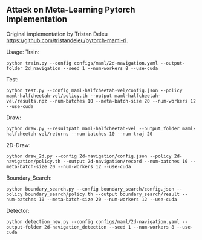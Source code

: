 ## Attack on Meta-Learning Pytorch Implementation

Original implementation by Tristan Deleu https://github.com/tristandeleu/pytorch-maml-rl.

Usage:
Train:

```
python train.py --config configs/maml/2d-navigation.yaml --output-folder 2d_navigation --seed 1 --num-workers 8 --use-cuda
```
Test:

```
python test.py --config maml-halfcheetah-vel/config.json --policy maml-halfcheetah-vel/policy.th --output maml-halfcheetah-vel/results.npz --num-batches 10 --meta-batch-size 20 --num-workers 12 --use-cuda
```

Draw:

```
python draw.py --resultpath maml-halfcheetah-vel --output_folder maml-halfcheetah-vel/returns --num-batches 10 --num-traj 20 
```

2D-Draw:

```
python draw_2d.py --config 2d-navigation/config.json --policy 2d-navigation/policy.th --output 2d-navigation/record --num-batches 10 --meta-batch-size 20 --num-workers 12 --use-cuda
```

Boundary_Search:

```
python boundary_search.py --config boundary_search/config.json --policy boundary_search/policy.th --output boundary_search/result --num-batches 10 --meta-batch-size 20 --num-workers 12 --use-cuda
```

Detector:

```
python detection_new.py --config configs/maml/2d-navigation.yaml --output-folder 2d-navigation_detection --seed 1 --num-workers 8 --use-cuda
```

